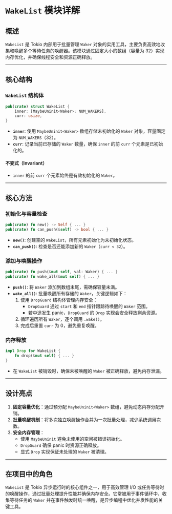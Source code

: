 # `WakeList` 模块详解

## 概述  
`WakeList` 是 Tokio 内部用于批量管理 `Waker` 对象的实用工具，主要负责高效地收集和唤醒多个等待任务的唤醒器。该模块通过固定大小的数组（容量为 32）实现内存优化，并确保线程安全和资源正确释放。

---

## 核心结构

### `WakeList` 结构体
```rust
pub(crate) struct WakeList {
    inner: [MaybeUninit<Waker>; NUM_WAKERS],
    curr: usize,
}
```
- **`inner`**: 使用 `MaybeUninit<Waker>` 数组存储未初始化的 `Waker` 对象，容量固定为 `NUM_WAKERS`（32）。
- **`curr`**: 记录当前已存储的 `Waker` 数量，确保 `inner` 的前 `curr` 个元素是已初始化的。

#### 不变式（Invariant）
- `inner` 的前 `curr` 个元素始终是有效初始化的 `Waker`。

---

## 核心方法

### 初始化与容量检查
```rust
pub(crate) fn new() -> Self { ... }
pub(crate) fn can_push(&self) -> bool { ... }
```
- **`new()`**: 创建空的 `WakeList`，所有元素初始化为未初始化状态。
- **`can_push()`**: 检查是否还能添加新的 `Waker`（`curr < 32`）。

### 添加与唤醒操作
```rust
pub(crate) fn push(&mut self, val: Waker) { ... }
pub(crate) fn wake_all(&mut self) { ... }
```
- **`push()`**: 将 `Waker` 添加到数组末尾，需确保容量未满。
- **`wake_all()`**: 批量唤醒所有存储的 `Waker`，关键逻辑如下：
  1. 使用 `DropGuard` 结构体管理内存安全：
     - `DropGuard` 通过 `start` 和 `end` 指针跟踪待唤醒的 `Waker` 范围。
     - 若中途发生 panic，`DropGuard` 的 `Drop` 实现会安全释放剩余资源。
  2. 循环遍历所有 `Waker`，逐个调用 `.wake()`。
  3. 完成后重置 `curr` 为 0，避免重复唤醒。

### 内存释放
```rust
impl Drop for WakeList {
    fn drop(&mut self) { ... }
}
```
- 在 `WakeList` 被销毁时，确保未被唤醒的 `Waker` 被正确释放，避免内存泄漏。

---

## 设计亮点
1. **固定容量优化**：通过预分配 `MaybeUninit<Waker>` 数组，避免动态内存分配开销。
2. **批量唤醒机制**：将多次独立唤醒操作合并为一次批量处理，减少系统调用次数。
3. **安全内存管理**：
   - 使用 `MaybeUninit` 避免未使用的空间被错误初始化。
   - `DropGuard` 确保 panic 时资源正确释放。
   - 显式 `Drop` 实现保证未处理的 `Waker` 被清理。

---

## 在项目中的角色
`WakeList` 是 Tokio 异步运行时的核心组件之一，用于高效管理 I/O 或任务等待时的唤醒操作，通过批量处理提升性能并确保内存安全。它常被用于事件循环中，收集等待任务的 `Waker` 并在事件触发时统一唤醒，是异步编程中优化并发性能的关键工具。

